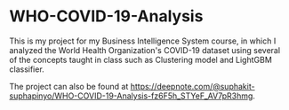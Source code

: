 # WHO-COVID-19-Analysis
This is my project for my Business Intelligence System course, in which I analyzed the World Health Organization's COVID-19 dataset using several of the concepts taught in class such as Clustering model and LightGBM classifier.

The project can also be found at https://deepnote.com/@suphakit-suphapinyo/WHO-COVID-19-Analysis-fz6F5h_STYeF_AV7pR3hmg.
